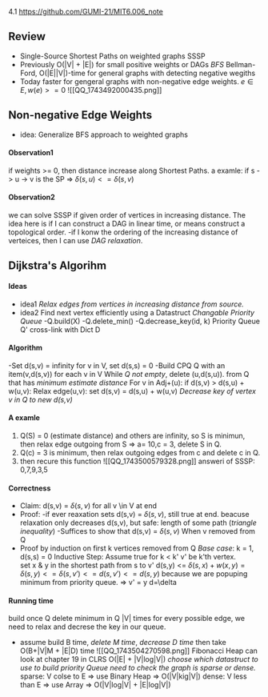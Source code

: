 4.1 https://github.com/GUMI-21/MIT6.006_note
## Review
+ Single-Source Shortest Paths on weighted graphs
SSSP
+ Previously
O(|V| + |E|) for small positive weights or DAGs  *BFS*
Bellman-Ford, O(|E||V|)-time for general graphs with detecting negative wegiths
+ Today
faster for gengeral graphs with non-negative edge weights.
$e\in E,w(e) >= 0$
![[QQ_1743492000435.png]]
## Non-negative Edge Weights
+ idea: Generalize BFS approach to weighted graphs
#### Observation1
if weights >= 0, then distance increase along Shortest Paths. 
a examle: if s -> u -> v is the SP => $\delta(s,u) <= \delta(s,v)$
#### Observation2
we can solve SSSP if given order of vertices in increasing distance.
The idea here is if I can construct a DAG in linear time, or means construct a topological order.
-if I konw the ordering of the increasing distance of verteices, then I can use *DAG relaxation*.
## Dijkstra's Algorihm
#### Ideas
+ idea1
*Relax edges from vertices in increasing distance from source.*
+ idea2
Find next vertex efficiently using a Datastruct *Changable Priority Queue*
-Q.build(X)
-Q.delete_min()
-Q.decrease_key(id, k)
Priority Queue Q'  cross-link with Dict D
#### Algorithm
-Set d(s,v) = infinity for v in V, set d(s,s) = 0
-Build CPQ Q with an item(v,d(s,v)) for each v in V
While  *Q not empty*, delete (u,d(s,u)). from Q that has *minimum estimate distance*
For v in Adj+(u): 
	if d(s,v) > d(s,u) + w(u,v): 
		Relax edge(u,v): set d(s,v) = d(s,u) + w(u,v)
		 *Decrease key of vertex v in Q to new d(s,v)*
#### A examle
1. Q(S) = 0 (estimate distance) and others are infinity, so S is minimun, then relax edge outgoing from S => a= 10,c = 3, delete S in Q.
2. Q(c) = 3 is minimum, then relax outgoing edges from c and delete c in Q.
3. then recure this function
![[QQ_1743500579328.png]]
answeri of SSSP: 0,7,9,3,5
#### Correctness
+ Claim: d(s,v) = $\delta(s,v)$ for all v \in V at end
+ Proof:
-if ever reaxation sets d(s,v) = $\delta(s,v)$, still true at end. beacuse relaxation only decreases d(s,v), but safe: length of some path (*triangle inequality*)
-Suffices to show that d(s,v) = $\delta(s,v)$ When v removed from Q
+ Proof by induction on first k vertices removed from Q
*Base case*: k = 1, d(s,s) = 0
Inductive Step: Assume true for k < k'
v' be k'th vertex.              
set x & y in the shortest path from s to v'
d(s,y) <= $\delta(s,x) + w(x,y) = \delta(s,y) <= \delta(s,v') <= d(s,v') <= d(s,y)$
because we are popuping minimum from priority queue. => v' = y  d=\delta
#### Running time
build once Q
delete minimum in Q |V| times
for every possible edge, we need to relax and decrese the key in our queue.
+ assume build B time, *delete M time*, *decrease D time*
then take O(B+|V|M + |E|D) time
![[QQ_1743504270598.png]]
Fibonacci Heap can look at chapter 19 in CLRS  O(|E| + |V|log|V|)
*choose which datastruct to use to build priority Queue need to check the graph is sparse or dense.*
sparse: V colse to E => use Binary Heap => O(|V|kig|V|)
dense: V less than E => use Array => O(|V|log|V| + |E|log|V|)
